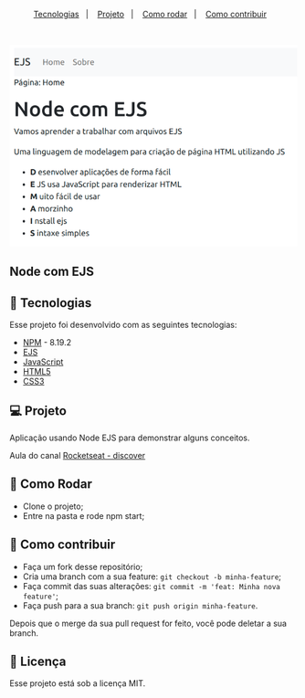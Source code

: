 <p align="center">
  <a href="#-tecnologias">Tecnologias</a>&nbsp;&nbsp;&nbsp;|&nbsp;&nbsp;&nbsp;
  <a href="#-projeto">Projeto</a>&nbsp;&nbsp;&nbsp;|&nbsp;&nbsp;&nbsp;
  <a href="#-como-rodar">Como rodar</a>&nbsp;&nbsp;&nbsp;|&nbsp;&nbsp;&nbsp;
  <a href="#-como-contribuir">Como contribuir</a>&nbsp;&nbsp;&nbsp;
  </p>

<br>

<p align="center">
  <img alt="ejs" src=".github/image.png">
</p>

## Node com EJS

## 🚀 Tecnologias

Esse projeto foi desenvolvido com as seguintes tecnologias:

- [NPM](https://www.npmjs.com/) - 8.19.2
- [EJS](https://ejs.co/)
- [JavaScript](https://developer.mozilla.org/pt-BR/docs/Web/JavaScript) 
- [HTML5](https://developer.mozilla.org/pt-BR/docs/Web/HTML/HTML5) 
- [CSS3](https://developer.mozilla.org/pt-BR/docs/Web/CSS)

## 💻 Projeto

Aplicação usando Node EJS para demonstrar alguns conceitos.

Aula do canal [Rocketseat - discover](https://www.rocketseat.com.br/)

## 🚀 Como Rodar

- Clone o projeto;
- Entre na pasta e rode npm start;

## 🤔 Como contribuir

- Faça um fork desse repositório;
- Cria uma branch com a sua feature: `git checkout -b minha-feature`;
- Faça commit das suas alterações: `git commit -m 'feat: Minha nova feature'`;
- Faça push para a sua branch: `git push origin minha-feature`.

Depois que o merge da sua pull request for feito, você pode deletar a sua branch.

## 📝 Licença

Esse projeto está sob a licença MIT.
